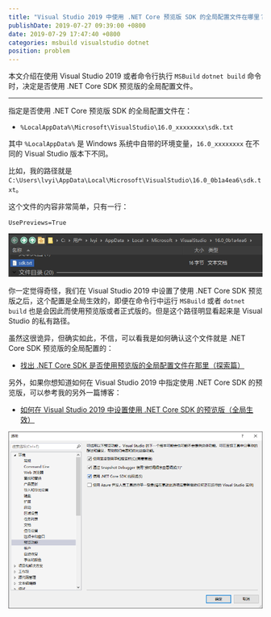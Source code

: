 ```yaml
---
title: "Visual Studio 2019 中使用 .NET Core 预览版 SDK 的全局配置文件在哪里？"
publishDate: 2019-07-27 09:39:00 +0800
date: 2019-07-29 17:47:40 +0800
categories: msbuild visualstudio dotnet
position: problem
---
```


本文介绍在使用 Visual Studio 2019 或者命令行执行 `MSBuild` `dotnet build` 命令时，决定是否使用 .NET Core SDK 预览版的全局配置文件。

---

指定是否使用 .NET Core 预览版 SDK 的全局配置文件在：

- `%LocalAppData%\Microsoft\VisualStudio\16.0_xxxxxxxx\sdk.txt`

其中 `%LocalAppData%` 是 Windows 系统中自带的环境变量，`16.0_xxxxxxxx` 在不同的 Visual Studio 版本下不同。

比如，我的路径就是 `C:\Users\lvyi\AppData\Local\Microsoft\VisualStudio\16.0_0b1a4ea6\sdk.txt`。

这个文件的内容非常简单，只有一行：

```
UsePreviews=True
```

![sdk.txt 的所在路径](/static/posts/2019-07-27-09-37-10.png)

你一定觉得奇怪，我们在 Visual Studio 2019 中设置了使用 .NET Core SDK 预览版之后，这个配置是全局生效的，即便在命令行中运行 `MSBuild` 或者 `dotnet build` 也是会因此而使用预览版或者正式版的。但是这个路径明显看起来是 Visual Studio 的私有路径。

虽然这很诡异，但确实如此，不信，可以看我是如何确认这个文件就是 .NET Core SDK 预览版的全局配置的：

- [找出 .NET Core SDK 是否使用预览版的全局配置文件在那里（探索篇）](/post/find-out-the-dotnet-sdk-preview-config-file)

另外，如果你想知道如何在 Visual Studio 2019 中指定使用 .NET Core SDK 的预览版，可以参考我的另外一篇博客：

- [如何在 Visual Studio 2019 中设置使用 .NET Core SDK 的预览版（全局生效）](/post/how-to-set-dotnet-core-sdk-preview-in-visual-studio)

![Visual Studio 2019 的](/static/posts/2019-07-27-09-00-09.png)

